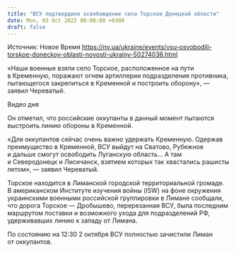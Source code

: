 ```yaml
---
title: "ВСУ подтвердили освобождение села Торское Донецкой области"
date: Mon, 03 Oct 2022 00:08:00 +0300
draft: false
---
```

Источник: Новое Время https://nv.ua/ukraine/events/vsu-osvobodili-torskoe-doneckoy-oblasti-novosti-ukrainy-50274036.html


«Наши военные взяли село Торское, расположенное на пути в Кременную, поражают огнем артиллерии подразделения противника, пытающегося закрепиться в Кременной и построить оборону», — заявил Череватый.

 Видео дня   

 Он отметил, что российские оккупанты в данный момент пытаются выстроить линию обороны в Кременной.

«Для оккупантов сейчас очень важно удержать Кременную. Одержав преимущество в Кременной, ВСУ выйдут на Сватово, Рубежное и дальше смогут освободить Луганскую область… А там и Северодонецк и Лисичанск, взятием которых так хвастались рашисты летом», — заявил Череватый.

Торское находится в Лиманской городской территориальной громаде. В американском Институте изучения войны (ISW) на фоне окружения украинскими военными российской группировки в Лимане сообщали, что дорога Торское — Дробышево, перерезанная ВСУ, была последним маршрутом поставки и возможного ухода для подразделений РФ, удерживавших линию к западу от Лимана. 

По состоянию на 12:30 2 октября ВСУ полностью зачистили Лиман от оккупантов.
